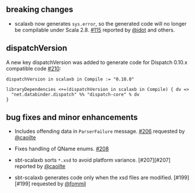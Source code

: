 ## breaking changes

- scalaxb now generates `sys.error`, so the generated code will no longer be compilable under Scala 2.8. [#115][115] reported by [@idot][@idot] and others.

## dispatchVersion

A new key dispatchVersion was added to generate code for Dispatch 0.10.x compatible code [#210][210]:

    dispatchVersion in scalaxb in Compile := "0.10.0"

    libraryDependencies <+=(dispatchVersion in scalaxb in Compile) { dv =>
      "net.databinder.dispatch" %% "dispatch-core" % dv
    }

## bug fixes and minor enhancements

- Includes offending data in `ParserFailure` message. [#206][206] requested by [@caoilte][@caoilte]
- Fixes handling of QName enums. [#208][208]
- sbt-scalaxb sorts `*.xsd` to avoid platform variance. [#207][#207] reported by [@caoilte][@caoilte]
- sbt-scalaxb generates code only when the xsd files are modified. [#199][#199] requested by [@fommil][@fommil]

  [115]: https://github.com/eed3si9n/scalaxb/issues/115
  [199]: https://github.com/eed3si9n/scalaxb/issues/199
  [206]: https://github.com/eed3si9n/scalaxb/issues/206
  [207]: https://github.com/eed3si9n/scalaxb/issues/207
  [208]: https://github.com/eed3si9n/scalaxb/issues/208
  [210]: https://github.com/eed3si9n/scalaxb/issues/210
  [@caoilte]: https://github.com/caoilte
  [@idot]: https://github.com/idot
  [@fommil]: https://github.com/fommil
